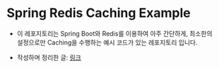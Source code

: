 # Spring Redis Caching Example

- 이 레포지토리는 Spring Boot와 Redis를 이용하여 아주 간단하게, 최소한의   
  설정으로만 Caching을 수행하는 예시 코드가 있는 레포지토리 입니다.
  
- 작성하며 정리한 글: <a href="https://github.com/sang-w0o/Study/tree/master/Backend%20Frameworks/Spring/Redis%EB%A5%BC%20Cache%20Server%EB%A1%9C%20%EC%82%AC%EC%9A%A9%ED%95%98%EA%B8%B0">링크</a>
